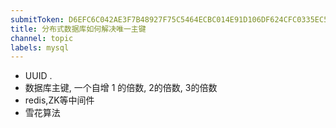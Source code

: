 ```yaml
---
submitToken: D6EFC6C042AE3F7B48927F75C5464ECBC014E91D106DF624CFC0335EC5BD0752
title: 分布式数据库如何解决唯一主键
channel: topic
labels: mysql
---
```


- UUID .
- 数据库主键, 一个自增 1 的倍数, 2的倍数, 3的倍数
- redis,ZK等中间件
- 雪花算法



